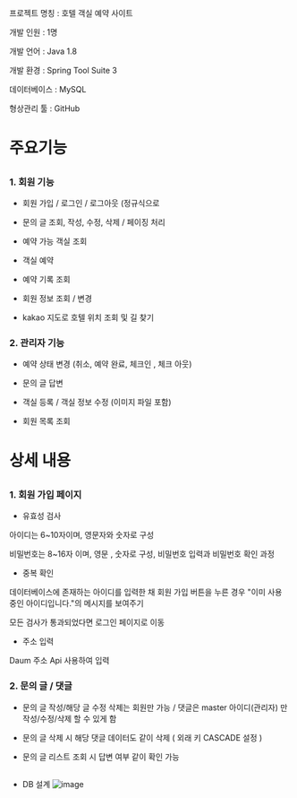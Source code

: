 
프로젝트 명칭 : 호텔 객실 예약 사이트


개발 인원 : 1명

개발 언어 : Java 1.8


개발 환경 : Spring Tool Suite 3


데이터베이스 : MySQL


형상관리 툴 : GitHub




<h1>주요기능</h1> 

##


<h3>1. 회원 기능 </h3>
 
 
 * 회원 가입 / 로그인 / 로그아웃 (정규식으로
  
  

 *  문의 글 조회, 작성, 수정, 삭제 / 페이징 처리
  
  

 *  예약 가능 객실 조회 
  
  
 
 * 객실 예약  
  
  
 
 * 예약 기록 조회 
  
  

 *  회원 정보 조회 / 변경 
  
  

 *  kakao 지도로 호텔 위치 조회 및 길 찾기
  
  
<h3>2. 관리자 기능 </h3>



 * 예약 상태 변경 (취소, 예약 완료, 체크인 , 체크 아웃)



 * 문의 글 답변



 * 객실 등록 / 객실 정보 수정 (이미지 파일 포함) 



 * 회원 목록 조회





<h1>상세 내용</h1> 

##




<h3>1. 회원 가입 페이지</h3>



 * 유효성 검사


  아이디는  6~10자이며, 영문자와 숫자로 구성
  
  
  비밀번호는  8~16자 이며, 영문 , 숫자로 구성, 비밀번호 입력과 비밀번호 확인 과정
  
  

 * 중복 확인


  데이터베이스에 존재하는 아이디를 입력한 채 회원 가입 버튼을 누른 경우 "이미 사용 중인 아이디입니다."의 메시지를 보여주기
  
  
  모든 검사가 통과되었다면 로그인 페이지로 이동
  
  

 * 주소 입력


  Daum 주소 Api 사용하여 입력
  
  
<h3>2. 문의 글 / 댓글</h3>


* 문의 글 작성/해당 글 수정 삭제는 회원만 가능 / 댓글은 master 아이디(관리자) 만 작성/수정/삭제 할 수 있게 함


* 문의 글 삭제 시 해당 댓글 데이터도 같이 삭제 ( 외래 키 CASCADE 설정 )


* 문의 글 리스트 조회 시 답변 여부 같이 확인 가능

##

















* DB 설계 
![image](https://user-images.githubusercontent.com/94948667/231437975-67d037a2-7d22-49b5-9181-0ab886bdb4fc.png)
